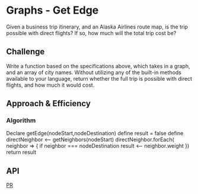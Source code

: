 # Graphs - Get Edge
<!-- Short summary or background information -->
Given a business trip itinerary, and an Alaska Airlines route map, is the trip possible with direct flights? If so, how much will the total trip cost be?

## Challenge
<!-- Description of the challenge -->

Write a function based on the specifications above, which takes in a graph, and an array of city names. Without utilizing any of the built-in methods available to your language, return whether the full trip is possible with direct flights, and how much it would cost.

## Approach & Efficiency
<!-- What approach did you take? Why? What is the Big O space/time for this approach? -->

### Algorithm
Declare getEdge(nodeStart,nodeDestination)
  define result = false
  define directNeighbor <-- getNeighbors(nodeStart)
  directNeighbor.forEach( neighbor => {
    if neighbor === nodeDestination
      result <-- neighbor.weight
  })
  return result


## API
<!-- Description of each method publicly available in your Graph -->

[PR](https://github.com/astrokd/data-structures-and-algorithms/pull/57)

